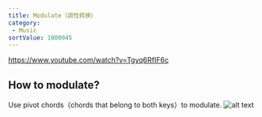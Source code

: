 ```yaml
---
title: Modulate（调性转换）
category:
 - Music
sortValue: 1000045
---
```


https://www.youtube.com/watch?v=Tgyq6RfIF6c

## How to modulate?

Use pivot chords（chords that belong to both keys）to modulate.
![alt text](image.png)
